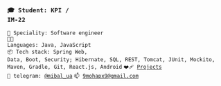 ### <code>🎓 Student: KPI / IM-22</code>
<code>👷 Speciality: Software engineer</code>
<br>
<code>🧑‍💻 Languages: Java, JavaScript</code>
<br>
<code>📦 Tech stack: Spring Web, Data, Boot, Security; Hibernate, SQL, REST, Tomcat, JUnit, Mockito, Maven, Gradle, Git, React.js, Android</code>
<code>❤️‍🩹 [Projects](PROJECTS.md)</code>
<br>
<code>💬 telegram: [@mibal_ua](https://t.me/mibal_ua)</code>
<code>📫 [9mohapx9@gmail.com](mailto:9mohapx9@gmail.com)</code>

